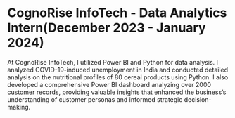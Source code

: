 # CognoRise InfoTech - Data Analytics Intern(December 2023 - January 2024)

At CognoRise InfoTech, I utilized Power BI and Python for data analysis. I analyzed COVID-19-induced unemployment in India and conducted detailed analysis on the nutritional profiles of 80 cereal products using Python. I also developed a comprehensive Power BI dashboard analyzing over 2000 customer records, providing valuable insights that enhanced the business’s understanding of customer personas and informed strategic decision-making.

